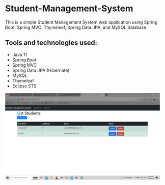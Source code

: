 # Student-Management-System

This is a simple Student Management System web application using Spring Boot, Spring MVC, Thymeleaf, Spring Data JPA, and MySQL database.

## Tools and technologies used:
- Java 11
- Spring Boot
- Spring MVC
- Spring Data JPA (Hibernate)
- MySQL
- Thymeleaf
- Eclipse STS

![Student-Management-System final preview](https://github.com/rprasath683/StudentManagementSystem/blob/main/Screenshot%20(230).png)
